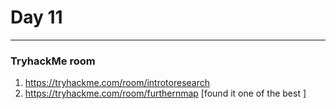 # Day 11
___

### TryhackMe room
1. https://tryhackme.com/room/introtoresearch
2. https://tryhackme.com/room/furthernmap [found it one of the best ]
